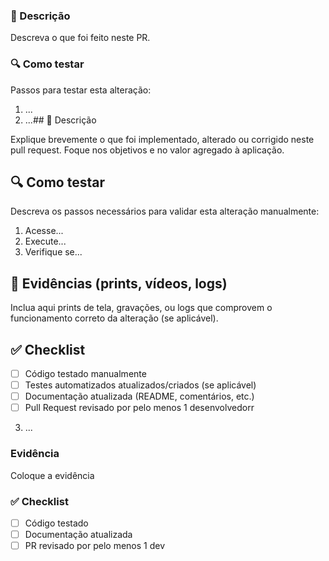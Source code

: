 ### 📌 Descrição

Descreva o que foi feito neste PR.

### 🔍 Como testar

Passos para testar esta alteração:

1. ...
2. ...## 📌 Descrição

Explique brevemente o que foi implementado, alterado ou corrigido neste pull request. Foque nos objetivos e no valor agregado à aplicação.

## 🔍 Como testar

Descreva os passos necessários para validar esta alteração manualmente:

1. Acesse...
2. Execute...
3. Verifique se...

## 📸 Evidências (prints, vídeos, logs)

Inclua aqui prints de tela, gravações, ou logs que comprovem o funcionamento correto da alteração (se aplicável).

## ✅ Checklist

- [ ] Código testado manualmente
- [ ] Testes automatizados atualizados/criados (se aplicável)
- [ ] Documentação atualizada (README, comentários, etc.)
- [ ] Pull Request revisado por pelo menos 1 desenvolvedorr

3. ...


### Evidência

Coloque a evidência

### ✅ Checklist

- [ ] Código testado
- [ ] Documentação atualizada
- [ ] PR revisado por pelo menos 1 dev
